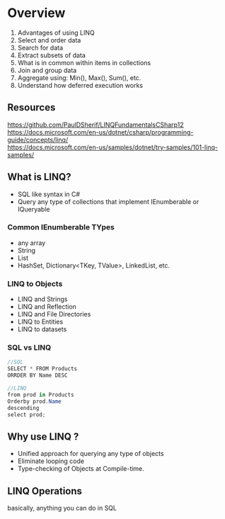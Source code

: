 # Overview

1. Advantages of using LINQ
2. Select and order data
3. Search for data
4. Extract subsets of data
5. What is in common within items in collections
6. Join and group data
7. Aggregate using: Min(), Max(), Sum(), etc.
8. Understand how deferred execution works

## Resources

<https://github.com/PaulDSherif/LINQFundamentalsCSharp12>  
<https://docs.microsoft.com/en-us/dotnet/csharp/programming-guide/concepts/linq/>  
<https://docs.microsoft.com/en-us/samples/dotnet/try-samples/101-linq-samples/>

## What is LINQ?

- SQL like syntax in C#
- Query any type of collections that implement
  IEnumberable<t> or IQueryable<t>

### Common IEnumberable TYpes

- any array
- String
- List<T>
- HashSet<T>, Dictionary<TKey, TValue>, LinkedList<T>, etc.

### LINQ to Objects

- LINQ and Strings
- LINQ and Reflection
- LINQ and File Directories
- LINQ to Entities
- LINQ to datasets

### SQL vs LINQ

```c#
//SQL
SELECT * FROM Products
ORRDER BY Name DESC

//LINQ
from prod in Products
Orderby prod.Name
descending
select prod;
```

## Why use LINQ ?

- Unified approach for querying any type of objects
- Eliminate looping code
- Type-checking of Objects at Compile-time.

## LINQ Operations

basically, anything you can do in SQL
